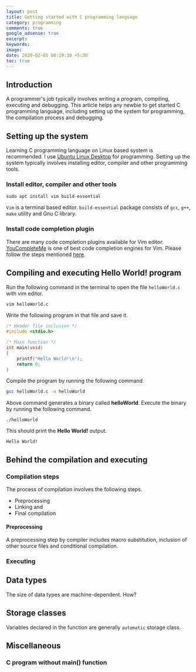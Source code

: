 ```yaml
---
layout: post
title: Getting started with C programming language
category: programming
comments: true
google_adsense: true
excerpt:
keywords:
image:
date: 2020-02-05 00:19:30 +5:30
toc: true
---
```

## Introduction
A programmer's job typically involves writing a program, compiling, executing and debugging. This article helps any newbie to get started C programming language, including setting up the system for programming, the compilation process and debugging.

## Setting up the system
Learning C programming language on Linux based system is recommended. I use [Ubuntu Linux Desktop](https://ubuntu.com/download/desktop) for programming. Setting up the system typically involves installing editor, compiler and other programming tools.
### Install editor, compiler and other tools
```shell
sudo apt install vim build-essential
```
`Vim` is a terminal based editor. `build-essential` package consists of `gcc`, `g++`, `make` utility and Gnu C library.
### Install code completion plugin
There are many code completion plugins available for Vim editor. [YouCompleteMe](/linux-tools/you-complete-me-vim-plugin.html) is one of best code completion engines for Vim. Please follow the steps mentioned [here](/linux-tools/you-complete-me-vim-plugin.html).

## Compiling and executing **Hello World!** program
Run the following command in the terminal to open the file `helloWorld.c` with vim editor.
```bash
vim helloWorld.c
```
Write the following program in that file and save it.
```C
/* Header file inclusion */
#include <stdio.h>

/* Main function */
int main(void)
{
    printf("Hello World!\n");
    return 0;
}
```
Compile the program by running the following command
```bash
gcc helloWorld.c -o helloWorld
```
Above command generates a binary called **helloWorld**. Execute the binary by running the following command.
```shell
./helloWorld
```
This should print the **Hello World!** output.
```
Hello World!
```
## Behind the compilation and executing
### Compilation steps
The process of compilation involves the following steps.
 * Preprocessing
 * Linking and
 * Final compilation

#### Preprocessing
A preprocessing step by compiler includes macro substitution, inclusion of other source files and conditional compilation.

### Executing
## Data types
The size of data types are machine-dependent. How?

## Storage classes
Variables declared in the function are generally `automatic` storage class.
## Miscellaneous
### C program without main() function

